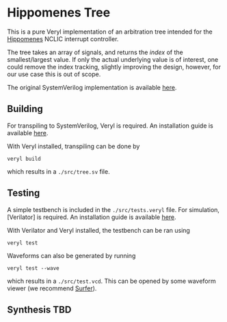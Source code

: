 # Hippomenes Tree

This is a pure Veryl implementation of an arbitration tree intended for the [Hippomenes](https://github.com/perlindgren/hippomenes) NCLIC interrupt controller.

The tree takes an array of signals, and returns the *index* of the smallest/largest value. If only the actual underlying value is of interest,
one could remove the index tracking, slightly improving the design, however, for our use case this is out of scope.

The original SystemVerilog implementation is available [here](https://github.com/onsdagens/hippomenes-tree).

## Building

For transpiling to SystemVerilog, Veryl is required. An installation guide is available [here](https://veryl-lang.org/install/).

With Veryl installed, transpiling can be done by 
```
veryl build
```
which results in a `./src/tree.sv` file.

## Testing

A simple testbench is included in the `./src/tests.veryl` file. For simulation, [Verilator] is required. An installation guide is available [here](https://verilator.org/guide/latest/install.html).

With Verilator and Veryl installed, the testbench can be ran using
```
veryl test
```

Waveforms can also be generated by running
```
veryl test --wave
```
which results in a `./src/test.vcd`. This can be opened by some waveform viewer (we recommend [Surfer](https://gitlab.com/surfer-project/surfer)).

## Synthesis TBD